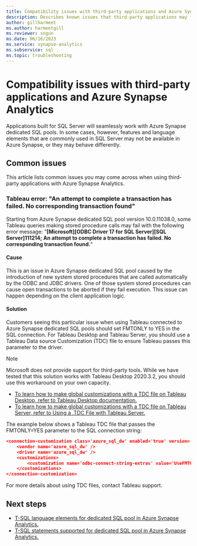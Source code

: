 ```yaml
---
title: Compatibility issues with third-party applications and Azure Synapse Analytics
description: Describes known issues that third-party applications may find with Azure Synapse
author: gillharmeet
ms.author: harmeetgill
ms.reviewer: sngun
ms.date: 06/16/2023
ms.service: synapse-analytics
ms.subservice: sql
ms.topic: troubleshooting
---
```


# Compatibility issues with third-party applications and Azure Synapse Analytics

Applications built for SQL Server will seamlessly work with Azure Synapse dedicated SQL pools. In some cases, however, features and language elements that are commonly used in SQL Server may not be available in Azure Synapse, or they may behave differently.

## Common issues

This article lists common issues you may come across when using third-party applications with Azure Synapse Analytics. 

### Tableau error: "An attempt to complete a transaction has failed. No corresponding transaction found"

Starting from Azure Synapse dedicated SQL pool version 10.0.11038.0, some Tableau queries making stored procedure calls may fail with the following error message: "**[Microsoft][ODBC Driver 17 for SQL Server][SQL Server]111214; An attempt to complete a transaction has failed. No corresponding transaction found.**"

#### Cause

This is an issue in Azure Synapse dedicated SQL pool caused by the introduction of new system stored procedures that are called automatically by the ODBC and JDBC drivers. One of those system stored procedures can cause open transactions to be aborted if they fail execution. This issue can happen depending on the client application logic.

#### Solution
Customers seeing this particular issue when using Tableau connected to Azure Synapse dedicated SQL pools should set FMTONLY to YES in the SQL connection. For Tableau Desktop and Tableau Server, you should use a Tableau Data source Customization (TDC) file to ensure Tableau passes this parameter to the driver.  

> [!NOTE] 
> Microsoft does not provide support for third-party tools. While we have tested that this solution works with Tableau Desktop 2020.3.2, you should use this workaround on your own capacity.
>

- [To learn how to make global customizations with a TDC file on Tableau Desktop, refer to Tableau Desktop documentation.](https://help.tableau.com/current/pro/desktop/en-us/odbc_customize.htm)
- [To learn how to make global customizations with a TDC file on Tableau Server, refer to Using a .TDC File with Tableau Server.](https://kb.tableau.com/articles/howto/using-a-tdc-file-with-tableau-server)

The example below shows a Tableau TDC file that passes the FMTONLY=YES parameter to the SQL connection string:

```json
<connection-customization class='azure_sql_dw' enabled='true' version='18.1'>
    <vendor name='azure_sql_dw' />
    <driver name='azure_sql_dw' />
    <customizations>        
        <customization name='odbc-connect-string-extras' value='UseFMTONLY=yes' />
    </customizations>
</connection-customization>
```

For more details about using TDC files, contact Tableau support. 

## Next steps

- [T-SQL language elements for dedicated SQL pool in Azure Synapse Analytics.](../sql-data-warehouse/sql-data-warehouse-reference-tsql-language-elements.md)
- [T-SQL statements supported for dedicated SQL pool in Azure Synapse Analytics.](../sql-data-warehouse/sql-data-warehouse-reference-tsql-statements.md)